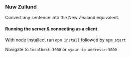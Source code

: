 ### Nuw Zullund

Convert any sentence into the New Zealand equivalent.

#### Running the server & connecting as a client

With node installed, run `npm install` followed by `npm start`

Navigate to `localhost:3000` or `<your ip address>:3000`